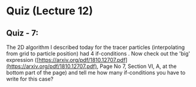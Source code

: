# Quiz (Lecture 12)

## Quiz - 7: 

The 2D algorithm I described today for the tracer particles (interpolating from grid to particle position) had 4 if-conditions . Now check out the 'big' expression ([https://arxiv.org/pdf/1810.12707.pdf](https://arxiv.org/pdf/1810.12707.pdf), Page No 7, Section VI, A, at the bottom part of the page) and tell me how many if-conditions  you have to write for this case?
